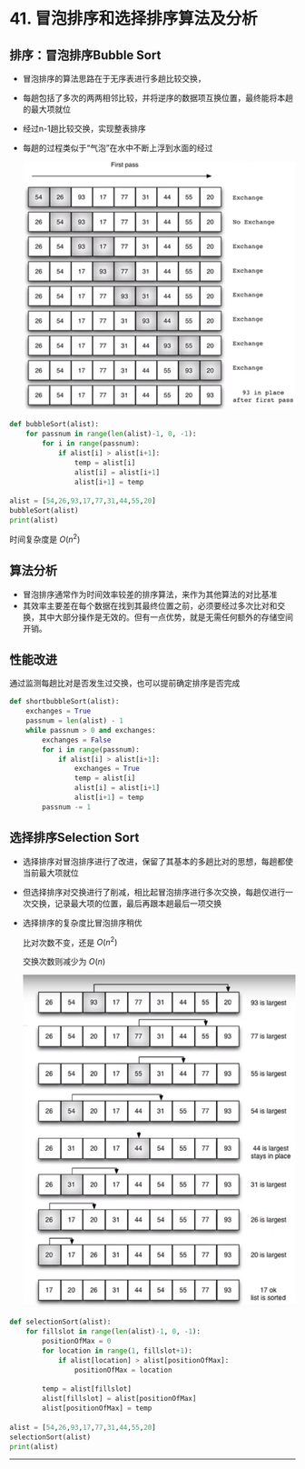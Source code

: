 # 41. 冒泡排序和选择排序算法及分析

## 排序：冒泡排序Bubble Sort

- 冒泡排序的算法思路在于无序表进行多趟比较交换，
- 每趟包括了多次的两两相邻比较，并将逆序的数据项互换位置，最终能将本趟的最大项就位
- 经过n-1趟比较交换，实现整表排序
- 每趟的过程类似于“气泡”在水中不断上浮到水面的经过

    ![41%20%E5%86%92%E6%B3%A1%E6%8E%92%E5%BA%8F%E5%92%8C%E9%80%89%E6%8B%A9%E6%8E%92%E5%BA%8F%E7%AE%97%E6%B3%95%E5%8F%8A%E5%88%86%E6%9E%90%20aaeeb149784243abbb0b1b1e68430096.png](41%20%E5%86%92%E6%B3%A1%E6%8E%92%E5%BA%8F%E5%92%8C%E9%80%89%E6%8B%A9%E6%8E%92%E5%BA%8F%E7%AE%97%E6%B3%95%E5%8F%8A%E5%88%86%E6%9E%90%20aaeeb149784243abbb0b1b1e68430096.png)

```python
def bubbleSort(alist):
    for passnum in range(len(alist)-1, 0, -1):
        for i in range(passnum):
            if alist[i] > alist[i+1]:
                temp = alist[i]
                alist[i] = alist[i+1]
                alist[i+1] = temp

alist = [54,26,93,17,77,31,44,55,20]
bubbleSort(alist)
print(alist)
```

时间复杂度是 $O(n^2)$

## 算法分析

- 冒泡排序通常作为时间效率较差的排序算法，来作为其他算法的对比基准
- 其效率主要差在每个数据在找到其最终位置之前，必须要经过多次比对和交换，其中大部分操作是无效的。但有一点优势，就是无需任何额外的存储空间开销。

## 性能改进

通过监测每趟比对是否发生过交换，也可以提前确定排序是否完成

```python
def shortbubbleSort(alist):
    exchanges = True
    passnum = len(alist) - 1
    while passnum > 0 and exchanges:
        exchanges = False
        for i in range(passnum):
            if alist[i] > alist[i+1]:
                exchanges = True
                temp = alist[i]
                alist[i] = alist[i+1]
                alist[i+1] = temp
        passnum -= 1
```

## 选择排序Selection Sort

- 选择排序对冒泡排序进行了改进，保留了其基本的多趟比对的思想，每趟都使当前最大项就位
- 但选择排序对交换进行了削减，相比起冒泡排序进行多次交换，每趟仅进行一次交换，记录最大项的位置，最后再跟本趟最后一项交换
- 选择排序的复杂度比冒泡排序稍优

    比对次数不变，还是 $O(n^2)$

    交换次数则减少为 $O(n)$

    ![41%20%E5%86%92%E6%B3%A1%E6%8E%92%E5%BA%8F%E5%92%8C%E9%80%89%E6%8B%A9%E6%8E%92%E5%BA%8F%E7%AE%97%E6%B3%95%E5%8F%8A%E5%88%86%E6%9E%90%20aaeeb149784243abbb0b1b1e68430096%201.png](41%20%E5%86%92%E6%B3%A1%E6%8E%92%E5%BA%8F%E5%92%8C%E9%80%89%E6%8B%A9%E6%8E%92%E5%BA%8F%E7%AE%97%E6%B3%95%E5%8F%8A%E5%88%86%E6%9E%90%20aaeeb149784243abbb0b1b1e68430096%201.png)

```python
def selectionSort(alist):
    for fillslot in range(len(alist)-1, 0, -1):
        positionOfMax = 0
        for location in range(1, fillslot+1):
            if alist[location] > alist[positionOfMax]:
                positionOfMax = location
        
        temp = alist[fillslot]
        alist[fillslot] = alist[positionOfMax]
        alist[positionOfMax] = temp

alist = [54,26,93,17,77,31,44,55,20]
selectionSort(alist)
print(alist)
```

---